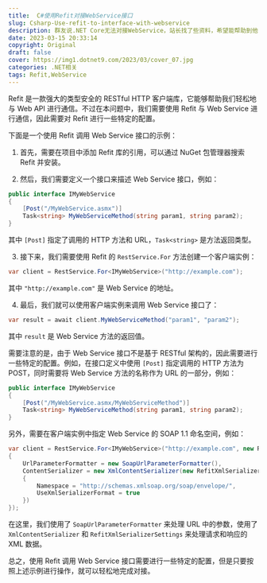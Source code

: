 ```yaml
---
title:  C#使用Refit对接WebService接口
slug: Csharp-Use-refit-to-interface-with-webservice
description: 群友说.NET Core无法对接WebService，站长找了些资料，希望能帮助到他
date: 2023-03-15 20:33:14
copyright: Original
draft: false
cover: https://img1.dotnet9.com/2023/03/cover_07.jpg
categories: .NET相关
tags: Refit,WebService
---
```


Refit 是一款强大的类型安全的 RESTful HTTP 客户端库，它能够帮助我们轻松地与 Web API 进行通信。不过在本问题中，我们需要使用 Refit 与 Web Service 进行通信，因此需要对 Refit 进行一些特定的配置。

下面是一个使用 Refit 调用 Web Service 接口的示例：

1. 首先，需要在项目中添加 Refit 库的引用，可以通过 NuGet 包管理器搜索 Refit 并安装。

2. 然后，我们需要定义一个接口来描述 Web Service 接口，例如：

```csharp
public interface IMyWebService
{
    [Post("/MyWebService.asmx")]
    Task<string> MyWebServiceMethod(string param1, string param2);
}
```

其中 `[Post]` 指定了调用的 HTTP 方法和 URL，`Task<string>` 是方法返回类型。

3. 接下来，我们需要使用 Refit 的 `RestService.For` 方法创建一个客户端实例：

```csharp
var client = RestService.For<IMyWebService>("http://example.com");
```

其中 `"http://example.com"` 是 Web Service 的地址。

4. 最后，我们就可以使用客户端实例来调用 Web Service 接口了：

```csharp
var result = await client.MyWebServiceMethod("param1", "param2");
```

其中 `result` 是 Web Service 方法的返回值。

需要注意的是，由于 Web Service 接口不是基于 RESTful 架构的，因此需要进行一些特定的配置。例如，在接口定义中使用 `[Post]` 指定调用的 HTTP 方法为 POST，同时需要将 Web Service 方法的名称作为 URL 的一部分，例如：

```csharp
public interface IMyWebService
{
    [Post("/MyWebService.asmx/MyWebServiceMethod")]
    Task<string> MyWebServiceMethod(string param1, string param2);
}
```

另外，需要在客户端实例中指定 Web Service 的 SOAP 1.1 命名空间，例如：

```csharp
var client = RestService.For<IMyWebService>("http://example.com", new RefitSettings
{
    UrlParameterFormatter = new SoapUrlParameterFormatter(),
    ContentSerializer = new XmlContentSerializer(new RefitXmlSerializerSettings
    {
        Namespace = "http://schemas.xmlsoap.org/soap/envelope/",
        UseXmlSerializerFormat = true
    })
});
```

在这里，我们使用了 `SoapUrlParameterFormatter` 来处理 URL 中的参数，使用了 `XmlContentSerializer` 和 `RefitXmlSerializerSettings` 来处理请求和响应的 XML 数据。

总之，使用 Refit 调用 Web Service 接口需要进行一些特定的配置，但是只要按照上述示例进行操作，就可以轻松地完成对接。